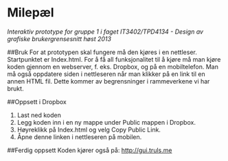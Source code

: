 Milepæl
====

*Interaktiv prototype for gruppe 1 i faget IT3402/TPD4134 - Design av grafiske brukergrensesnitt høst 2013*


##Bruk
For at prototypen skal fungere må den kjøres i en nettleser. Startpunktet er Index.html. For å få all funksjonalitet til
å kjøre må man kjøre koden gjennom en webserver, f. eks. Dropbox, og på en mobiltelefon.
Man må også oppdatere siden i nettleseren når man klikker på en link til en annen HTML fil. 
Dette kommer av begrensninger i rammeverkene vi har brukt.

##Oppsett i Dropbox

  1. Last ned koden
  2. Legg koden inn i en ny mappe under Public mappen i Dropbox. 
  3. Høyreklikk på Index.html og velg Copy Public Link. 
  4. Åpne denne linken i nettleseren på mobilen. 

##Ferdig oppsett
Koden kjører også på:
http://gui.truls.me
